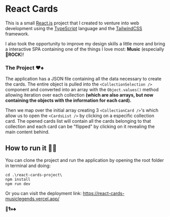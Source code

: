 # React Cards

This is a small [React.js](https://react.dev/) project that I created to venture into web development using the [TypeScript](https://www.typescriptlang.org/) language and the [TailwindCSS](https://tailwindcss.com/) framework.

I also took the opportunity to improve my design skills a little more and bring a interactive SPA containing one of the things I love most: **Music** (especially 🤘**ROCK**)! 

### The Project ♥️♠️

The application has a JSON file containing all the data necessary to create the cards. The entire object is pulled into the `<CollectionSelection />` component and converted into an array with the `Object.values()` method allowing iteration over each collection **(which are also arrays, but now containing the objects with the information for each card).**

Then we map over the initial array creating 3 `<CollectionCard />`'s which allow us to open the `<CardsList />` by clicking on a especific collection card. The opened cards list will contain all the cards belonging to that collection and each card can be "flipped" by clicking on it revealing the main content behind.

## How to run it 🧑‍💻

You can clone the project and run the application by opening the root folder in terminal and doing:

```
cd .\react-cards-project\
npm install
npm run dev
```

Or you can visit the deployment link: https://react-cards-musiclegends.vercel.app/

🤘🎙️♦️♣️
